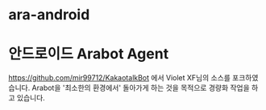 # ara-android
# 안드로이드 Arabot Agent

https://github.com/mir99712/KakaotalkBot 에서 Violet XF님의 소스를 포크하였습니다.
Arabot을 '최소한의 환경에서' 돌아가게 하는 것을 목적으로 경량화 작업을 하고 있습니다.
